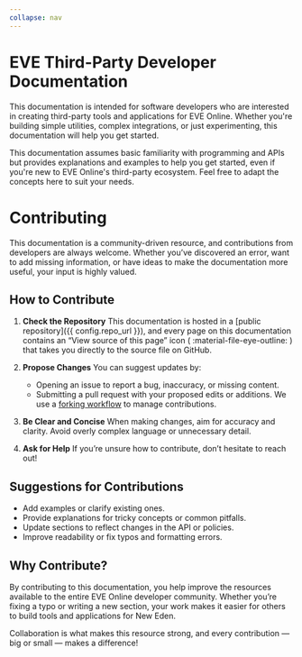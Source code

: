 ```yaml
---
collapse: nav
---
```

# EVE Third-Party Developer Documentation

This documentation is intended for software developers who are interested in creating third-party tools and applications for EVE Online. Whether you're building simple utilities, complex integrations, or just experimenting, this documentation will help you get started.

This documentation assumes basic familiarity with programming and APIs but provides explanations and examples to help you get started, even if you're new to EVE Online's third-party ecosystem. Feel free to adapt the concepts here to suit your needs.

# Contributing

This documentation is a community-driven resource, and contributions from developers are always welcome. Whether you’ve discovered an error, want to add missing information, or have ideas to make the documentation more useful, your input is highly valued.

## How to Contribute
1. **Check the Repository**
    This documentation is hosted in a [public repository]({{ config.repo_url }}), and every page on this documentation contains an “View source of this page” icon ( :material-file-eye-outline: ) that takes you directly to the source file on GitHub.

2. **Propose Changes**
    You can suggest updates by:
    - Opening an issue to report a bug, inaccuracy, or missing content.
    - Submitting a pull request with your proposed edits or additions. We use a [forking workflow](https://guides.github.com/activities/forking/) to manage contributions.

3. **Be Clear and Concise**
    When making changes, aim for accuracy and clarity. Avoid overly complex language or unnecessary detail.

4. **Ask for Help**
    If you’re unsure how to contribute, don’t hesitate to reach out!

## Suggestions for Contributions
- Add examples or clarify existing ones.
- Provide explanations for tricky concepts or common pitfalls.
- Update sections to reflect changes in the API or policies.
- Improve readability or fix typos and formatting errors.

## Why Contribute?
By contributing to this documentation, you help improve the resources available to the entire EVE Online developer community. Whether you’re fixing a typo or writing a new section, your work makes it easier for others to build tools and applications for New Eden.

Collaboration is what makes this resource strong, and every contribution — big or small — makes a difference!